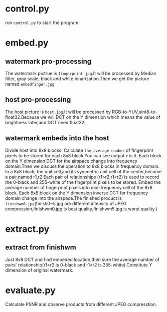 # control.py
run `control.py` to start the program
# embed.py
## watermark pro-processing
The watermark pictrue is `fingerprint.jpg`.It will be processed by Median filter, gray scale, black and white binarization.Then we get the picture named `embedfinger.jpg`
## host pro-processing
The host picture is `host.jpg`.It will be processed by RGB-to-YUV,uint8-to-float32.Because we will DCT on the Y dimension which means the value of brightness later,and DCT need float32.
## watermark embeds into the host
Divide host into 8x8 blocks.
Calculate `the average number` of fingerprint pixels to be stored for each 8x8 block.You can see output `r` is it.
Each block on the Y dimension DCT for the airspace change into frequency domain.Then we discuss the operation to 8x8 blocks in frequency domain.
In a 8x8 block, the unit cell,and its symmetric unit cell of the center,become a pair,named r1,r2
Each pair of relationships (r1>r2,r1<r2) is used to record the 0-black and 255-white of the fingerprint pixels to be stored.
Embed the average number of fingerprint pixels into mid-frequency cell of the 8x8 block.
Each 8x8 block on the Y dimension inverse DCT for frequency domain change into the airspace.The finished product is `finishwm0.jpg`(finish0~5.jpg are different intensity of JPEG compression,finishwm0.jpg is best quality,finishwm5.jpg is worst quality.)
# extract.py
## extract from finishwm
Just 8x8 DCT and find embeded location,then sure the average number of pairs' relationship(r1>r2 is 0-black and r1<r2 is 255-white).Constitute Y dimension of original watermark.
# evaluate.py
Calculate PSNR and observe products from different JPEG compresstion.


